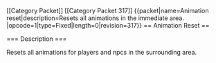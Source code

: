 \[\[Category Packet\]\] \[\[Category Packet 317\]\]
{{packet\|name=Animation reset\|description=Resets all animations in the
immediate area. \|opcode=1\|type=Fixed\|length=0\|revision=317}} ==
Animation Reset ==

=== Description ===

Resets all animations for players and npcs in the surrounding area.
